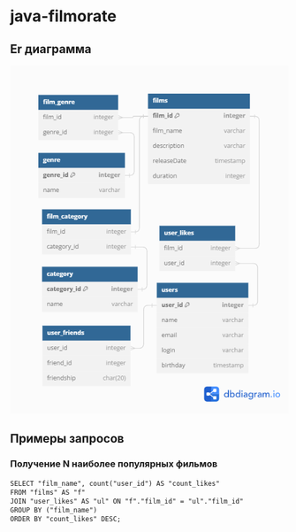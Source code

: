 # java-filmorate
## Er диаграмма
![ER](src/main/resources/Schema_DB_filmorate_1.png)
## Примеры запросов

### Получение N наиболее популярных фильмов

```
SELECT "film_name", count("user_id") AS "count_likes" 
FROM "films" AS "f"
JOIN "user_likes" AS "ul" ON "f"."film_id" = "ul"."film_id" 
GROUP BY ("film_name")
ORDER BY "count_likes" DESC;
```
